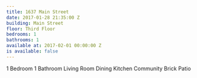 ```yaml
---
title: 1637 Main Street
date: 2017-01-28 21:35:00 Z
building: Main Street
floor: Third Floor
bedrooms: 1
bathrooms: 1
available at: 2017-02-01 00:00:00 Z
is available: false
---
```


1 Bedroom
1 Bathroom
Living Room
Dining
Kitchen
Community Brick Patio
